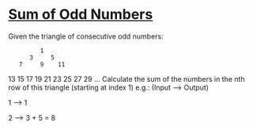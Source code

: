 [Sum of Odd Numbers]:https://www.codewars.com/kata/55fd2d567d94ac3bc9000064/train/python
# [Sum of Odd Numbers]

Given the triangle of consecutive odd numbers:

             1
          3     5
       7     9    11
   13    15    17    19
21    23    25    27    29
...
Calculate the sum of the numbers in the nth row of this triangle (starting at index 1) e.g.: (Input --> Output)

1 -->  1

2 --> 3 + 5 = 8